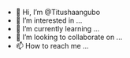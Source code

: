 - 👋 Hi, I’m @Titushaangubo
- 👀 I’m interested in ...
- 🌱 I’m currently learning ...
- 💞️ I’m looking to collaborate on ...
- 📫 How to reach me ...

<!---
Titushaangubo/Titushaangubo is a ✨ special ✨ repository because its `README.md` (this file) appears on your GitHub profile.
You can click the Preview link to take a look at your changes.
--->

